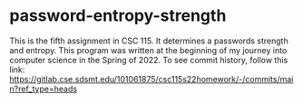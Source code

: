 # password-entropy-strength
This is the fifth assignment in CSC 115. It determines a passwords strength and entropy. 
This program was written at the beginning of my journey into computer science in the Spring of 2022.
To see commit history, follow this link: https://gitlab.cse.sdsmt.edu/101061875/csc115s22homework/-/commits/main?ref_type=heads
